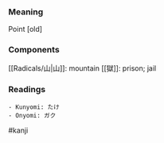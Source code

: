 ### Meaning

Point [old]

### Components

[[Radicals/山|山]]: mountain [[獄]]: prison; jail

### Readings

```
- Kunyomi: たけ
- Onyomi: ガク
```

#kanji